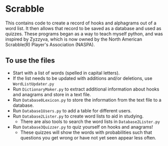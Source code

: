 # Scrabble

This contains code to create a record of hooks and alphagrams out of a word list. It then allows that record to be saved as a database and used as quizzes. These programs began as a way to teach myself python, and was inspired by Zyzzyva, which is now owned by the North American Scrabble(R) Player's Association (NASPA).

## To use the files

* Start with a list of words (spelled in capital letters).
* If the list needs to be updated with additions and/or deletions, use `WordListUpdater.py`
* Run `DictionaryMaker.py` to extract additional information about hooks and anagrams and store in a text file.
* Run `Database0Lexicon.py` to store the information from the text file to a database.
* Run `Database1Users.py` to add a table for different users.
* Run `Database2Lister.py` to create word lists to aid in studying.
    - There are also tools to search the word lists in `Database2Lister.py`
* Run `Database3Quizzer.py` to quiz yourself on hooks and anagrams!
    - These quizzes will show the words with probabilities such that questions you get wrong or have not yet seen appear less often.
